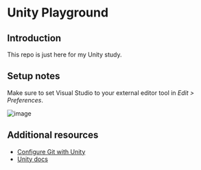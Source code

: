 # Unity Playground

## Introduction

This repo is just here for my Unity study.

## Setup notes

Make sure to set Visual Studio to your external editor tool in _Edit > Preferences_.

![image](media/vs-setup.png "Edit > Preferences")

## Additional resources

* [Configure Git with Unity](https://thoughtbot.com/blog/how-to-git-with-unity)
* [Unity docs](https://docs.unity3d.com/Manual/index.html)
